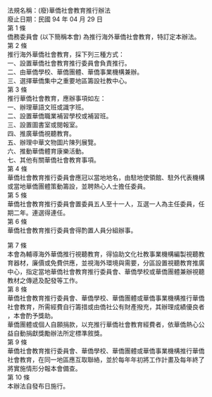 法規名稱：(廢)華僑社會教育推行辦法  
廢止日期：民國 94 年 04 月 29 日  
第 1 條  
僑務委員會 (以下簡稱本會) 為推行海外華僑社會教育，特訂定本辦法。  
第 2 條  
推行海外華僑社會教育，採下列三種方式：  
一、設置華僑社會教育推行委員會負責推行。  
二、由華僑學校、華僑團體、華僑事業機構兼辦。  
三、選擇華僑集中之重要地區籌設社教中心。  
第 3 條  
推行華僑社會教育，應辦事項如左：  
一、辦理華語文班或識字班。  
二、設置華僑職業補習學校或補習班。  
三、設置圖書室或閱報室。  
四、推廣華僑視聽教育。  
五、辦理中華文物圖片陳列展覽。  
六、推動華僑體育康樂活動。  
七、其他有關華僑社會教育事項。  
第 4 條  
華僑社會教育推行委員會應冠以當地地名，由駐地使領館、駐外代表機構  
或當地華僑團體策動籌設，並聘熱心人士擔任委員。  
第 5 條  
華僑社會教育推行委員會置委員五人至十一人，互選一人為主任委員，任  
期二年。連選得連任。  
第 6 條  
華僑社會教育推行委員會得酌置人員分組辦事。  


第 7 條  
本會為輔導海外華僑推行視聽教育，得協助文化社教事業機構編製視聽教  
育器材，廉價或免費供應，並視海外環境與需要，分區設置視聽教育推廣  
中心，指定當地華僑社會教育推行委員會、華僑學校或華僑團體兼辦視聽  
教材之傳遞及配發等工作。  
第 8 條  
華僑社會教育推行委員會、華僑學校、華僑團體或華僑事業機構推行華僑  
社會教育，所需經費自行籌措或由僑社公有財產撥充，其辦理成績優良者  
，本會酌予獎助。  
華僑團體或個人自願捐款，以充推行華僑社會教育經費者，依華僑熱心公  
益自動捐獻獎勵辦法所定標準敘獎。  
第 9 條  
華僑社會教育推行委員會、華僑學校、華僑團體或華僑事業機構推行華僑  
社會教育，在同一地區應互取聯絡，並於每年年初將工作計畫及每年終了  
將實施情形分報本會備查。  
第 10 條  
本辦法自發布日施行。  


